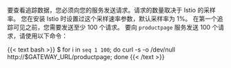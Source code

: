 ---
---
要查看追踪数据，您必须向您的服务发送请求。请求的数量取决于 Istio 的采样率。
您在安装 Istio 时设置过这个采样速率参数，默认采样率为 1%。
在第一个追踪可见之前，您需要发送至少 100 个请求。
要向 `productpage` 服务发送 100 个请求，请使用以下命令：

{{< text bash >}}
$ for i in `seq 1 100`; do curl -s -o /dev/null http://$GATEWAY_URL/productpage; done
{{< /text >}}